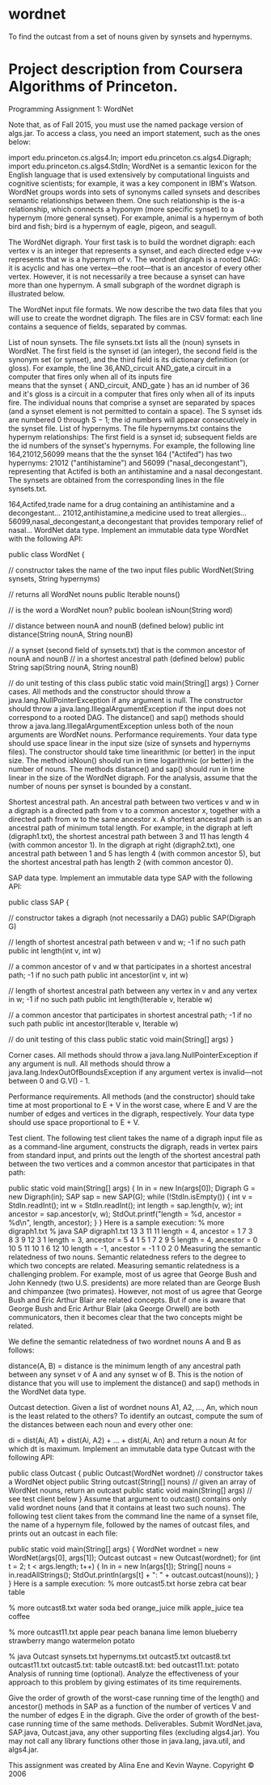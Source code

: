# wordnet
To find the outcast from a set of nouns given by synsets and hypernyms.

# Project description from Coursera Algorithms of Princeton.

Programming Assignment 1: WordNet

Note that, as of Fall 2015, you must use the named package version of algs.jar. To access a class, you need an import statement, such as the ones below:

 import edu.princeton.cs.algs4.In;
import edu.princeton.cs.algs4.Digraph;
import edu.princeton.cs.algs4.StdIn;
WordNet is a semantic lexicon for the English language that is used extensively by computational linguists and cognitive scientists; for example, it was a key component in IBM's Watson. WordNet groups words into sets of synonyms called synsets and describes semantic relationships between them. One such relationship is the is-a relationship, which connects a hyponym (more specific synset) to a hypernym (more general synset). For example, animal is a hypernym of both bird and fish; bird is a hypernym of eagle, pigeon, and seagull.

The WordNet digraph. Your first task is to build the wordnet digraph: each vertex v is an integer that represents a synset, and each directed edge v→w represents that w is a hypernym of v. The wordnet digraph is a rooted DAG: it is acyclic and has one vertex—the root—that is an ancestor of every other vertex. However, it is not necessarily a tree because a synset can have more than one hypernym. A small subgraph of the wordnet digraph is illustrated below.


The WordNet input file formats. We now describe the two data files that you will use to create the wordnet digraph. The files are in CSV format: each line contains a sequence of fields, separated by commas.

List of noun synsets. The file synsets.txt lists all the (noun) synsets in WordNet. The first field is the synset id (an integer), the second field is the synonym set (or synset), and the third field is its dictionary definition (or gloss). For example, the line
36,AND_circuit AND_gate,a circuit in a computer that fires only when all of its inputs fire  
means that the synset { AND_circuit, AND_gate } has an id number of 36 and it's gloss is a circuit in a computer that fires only when all of its inputs fire. The individual nouns that comprise a synset are separated by spaces (and a synset element is not permitted to contain a space). The S synset ids are numbered 0 through S − 1; the id numbers will appear consecutively in the synset file.
List of hypernyms. The file hypernyms.txt contains the hypernym relationships: The first field is a synset id; subsequent fields are the id numbers of the synset's hypernyms. For example, the following line
164,21012,56099
means that the the synset 164 ("Actifed") has two hypernyms: 21012 ("antihistamine") and 56099 ("nasal_decongestant"), representing that Actifed is both an antihistamine and a nasal decongestant. The synsets are obtained from the corresponding lines in the file synsets.txt.

164,Actifed,trade name for a drug containing an antihistamine and a decongestant...
21012,antihistamine,a medicine used to treat allergies...
56099,nasal_decongestant,a decongestant that provides temporary relief of nasal...
WordNet data type. Implement an immutable data type WordNet with the following API:

public class WordNet {

   // constructor takes the name of the two input files
   public WordNet(String synsets, String hypernyms)

   // returns all WordNet nouns
   public Iterable<String> nouns()

   // is the word a WordNet noun?
   public boolean isNoun(String word)

   // distance between nounA and nounB (defined below)
   public int distance(String nounA, String nounB)

   // a synset (second field of synsets.txt) that is the common ancestor of nounA and nounB
   // in a shortest ancestral path (defined below)
   public String sap(String nounA, String nounB)

   // do unit testing of this class
   public static void main(String[] args)
}
Corner cases.  All methods and the constructor should throw a java.lang.NullPointerException if any argument is null. The constructor should throw a java.lang.IllegalArgumentException if the input does not correspond to a rooted DAG. The distance() and sap() methods should throw a java.lang.IllegalArgumentException unless both of the noun arguments are WordNet nouns.
Performance requirements.  Your data type should use space linear in the input size (size of synsets and hypernyms files). The constructor should take time linearithmic (or better) in the input size. The method isNoun() should run in time logarithmic (or better) in the number of nouns. The methods distance() and sap() should run in time linear in the size of the WordNet digraph. For the analysis, assume that the number of nouns per synset is bounded by a constant.

Shortest ancestral path. An ancestral path between two vertices v and w in a digraph is a directed path from v to a common ancestor x, together with a directed path from w to the same ancestor x. A shortest ancestral path is an ancestral path of minimum total length. For example, in the digraph at left (digraph1.txt), the shortest ancestral path between 3 and 11 has length 4 (with common ancestor 1). In the digraph at right (digraph2.txt), one ancestral path between 1 and 5 has length 4 (with common ancestor 5), but the shortest ancestral path has length 2 (with common ancestor 0).



SAP data type. Implement an immutable data type SAP with the following API:

public class SAP {

   // constructor takes a digraph (not necessarily a DAG)
   public SAP(Digraph G)

   // length of shortest ancestral path between v and w; -1 if no such path
   public int length(int v, int w)

   // a common ancestor of v and w that participates in a shortest ancestral path; -1 if no such path
   public int ancestor(int v, int w)

   // length of shortest ancestral path between any vertex in v and any vertex in w; -1 if no such path
   public int length(Iterable<Integer> v, Iterable<Integer> w)

   // a common ancestor that participates in shortest ancestral path; -1 if no such path
   public int ancestor(Iterable<Integer> v, Iterable<Integer> w)

   // do unit testing of this class
   public static void main(String[] args)
}

Corner cases.  All methods should throw a java.lang.NullPointerException if any argument is null. All methods should throw a java.lang.IndexOutOfBoundsException if any argument vertex is invalid—not between 0 and G.V() - 1.

Performance requirements.  All methods (and the constructor) should take time at most proportional to E + V in the worst case, where E and V are the number of edges and vertices in the digraph, respectively. Your data type should use space proportional to E + V.

Test client. The following test client takes the name of a digraph input file as as a command-line argument, constructs the digraph, reads in vertex pairs from standard input, and prints out the length of the shortest ancestral path between the two vertices and a common ancestor that participates in that path:

public static void main(String[] args) {
    In in = new In(args[0]);
    Digraph G = new Digraph(in);
    SAP sap = new SAP(G);
    while (!StdIn.isEmpty()) {
        int v = StdIn.readInt();
        int w = StdIn.readInt();
        int length   = sap.length(v, w);
        int ancestor = sap.ancestor(v, w);
        StdOut.printf("length = %d, ancestor = %d\n", length, ancestor);
    }
}
Here is a sample execution:
% more digraph1.txt             % java SAP digraph1.txt
13                              3 11
11                              length = 4, ancestor = 1
 7  3                            
 8  3                           9 12
 3  1                           length = 3, ancestor = 5
 4  1
 5  1                           7 2
 9  5                           length = 4, ancestor = 0
10  5
11 10                           1 6
12 10                           length = -1, ancestor = -1
 1  0
 2  0
Measuring the semantic relatedness of two nouns. Semantic relatedness refers to the degree to which two concepts are related. Measuring semantic relatedness is a challenging problem. For example, most of us agree that George Bush and John Kennedy (two U.S. presidents) are more related than are George Bush and chimpanzee (two primates). However, not most of us agree that George Bush and Eric Arthur Blair are related concepts. But if one is aware that George Bush and Eric Arthur Blair (aka George Orwell) are both communicators, then it becomes clear that the two concepts might be related.

We define the semantic relatedness of two wordnet nouns A and B as follows:

distance(A, B) = distance is the minimum length of any ancestral path between any synset v of A and any synset w of B.
This is the notion of distance that you will use to implement the distance() and sap() methods in the WordNet data type.

Outcast detection. Given a list of wordnet nouns A1, A2, ..., An, which noun is the least related to the others? To identify an outcast, compute the sum of the distances between each noun and every other one:

di   =   dist(Ai, A1)   +   dist(Ai, A2)   +   ...   +   dist(Ai, An)
and return a noun At for which dt is maximum.
Implement an immutable data type Outcast with the following API:

public class Outcast {
   public Outcast(WordNet wordnet)         // constructor takes a WordNet object
   public String outcast(String[] nouns)   // given an array of WordNet nouns, return an outcast
   public static void main(String[] args)  // see test client below
}
Assume that argument to outcast() contains only valid wordnet nouns (and that it contains at least two such nouns).
The following test client takes from the command line the name of a synset file, the name of a hypernym file, followed by the names of outcast files, and prints out an outcast in each file:

public static void main(String[] args) {
    WordNet wordnet = new WordNet(args[0], args[1]);
    Outcast outcast = new Outcast(wordnet);
    for (int t = 2; t < args.length; t++) {
        In in = new In(args[t]);
        String[] nouns = in.readAllStrings();
        StdOut.println(args[t] + ": " + outcast.outcast(nouns));
    }
}
Here is a sample execution:
% more outcast5.txt
horse zebra cat bear table

% more outcast8.txt
water soda bed orange_juice milk apple_juice tea coffee

% more outcast11.txt
apple pear peach banana lime lemon blueberry strawberry mango watermelon potato


% java Outcast synsets.txt hypernyms.txt outcast5.txt outcast8.txt outcast11.txt
outcast5.txt: table
outcast8.txt: bed
outcast11.txt: potato
Analysis of running time (optional). Analyze the effectiveness of your approach to this problem by giving estimates of its time requirements.

Give the order of growth of the worst-case running time of the length() and ancestor() methods in SAP as a function of the number of vertices V and the number of edges E in the digraph.
Give the order of growth of the best-case running time of the same methods.
Deliverables. Submit WordNet.java, SAP.java, Outcast.java, any other supporting files (excluding algs4.jar). You may not call any library functions other those in java.lang, java.util, and algs4.jar.


This assignment was created by Alina Ene and Kevin Wayne.
Copyright © 2006
